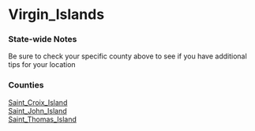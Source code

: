 # Virgin_Islands

### State-wide Notes
Be sure to check your specific county above to see if you have additional tips for your location

### Counties
[Saint_Croix_Island](Saint_Croix_Island.md)\
[Saint_John_Island](Saint_John_Island.md)\
[Saint_Thomas_Island](Saint_Thomas_Island.md)